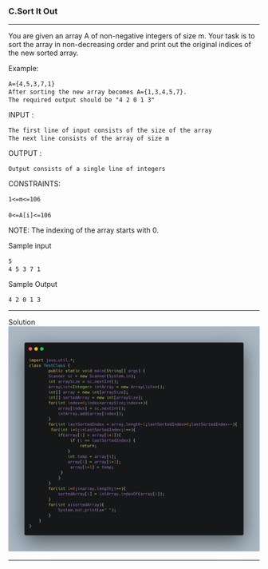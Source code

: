 ### C.Sort It Out

-----

You are given an array A of non-negative integers of size m. Your task is to sort the array in non-decreasing order and print out the original indices of the new sorted array.

Example:
```
A={4,5,3,7,1}
After sorting the new array becomes A={1,3,4,5,7}.
The required output should be "4 2 0 1 3"   
```

INPUT :
```
The first line of input consists of the size of the array
The next line consists of the array of size m
```
OUTPUT :
```
Output consists of a single line of integers
```
CONSTRAINTS:
```
1<=m<=106

0<=A[i]<=106
```
NOTE: The indexing of the array starts with 0.

Sample input
```
5
4 5 3 7 1
```
Sample Output
```
4 2 0 1 3
```

------

Solution
![](carbon.png)


-------